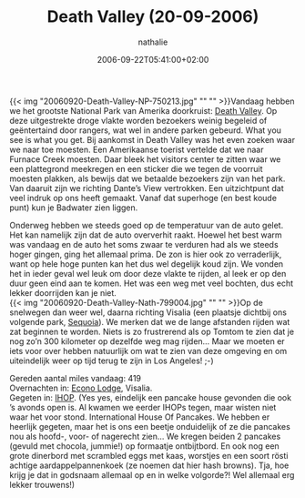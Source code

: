 ﻿---
title: Death Valley (20-09-2006)
author: nathalie
type: post
date: 2006-09-22T05:41:00+02:00
url: /weblog/2006/09/22/death-valley-20-09-2006/
commentFolder: 2006-09-22-death-valley-20-09-2006
categories:
- Vakantie
tags:
- Amerika
- westkust
resources:
- src: 20060920-Death-Valley-NP-750213.jpg
- src: 20060920-Death-Valley-Nath-799004.jpg

---
{{< img "20060920-Death-Valley-NP-750213.jpg" ""  "" >}}Vandaag hebben we het grootste National Park van Amerika doorkruist: [Death Valley](http://www.nps.gov/deva/). Op deze uitgestrekte droge vlakte worden bezoekers weinig begeleid of geëntertaind door rangers, wat wel in andere parken gebeurd. What you see is what you get. Bij aankomst in Death Valley was het even zoeken waar we naar toe moesten. Een Amerikaanse toerist vertelde dat we naar Furnace Creek moesten. Daar bleek het visitors center te zitten waar we een plattegrond meekregen en een sticker die we tegen de voorruit moesten plakken, als bewijs dat we betaalde bezoekers zijn van het park. Van daaruit zijn we richting Dante’s View vertrokken. Een uitzichtpunt dat veel indruk op ons heeft gemaakt. Vanaf dat superhoge (en best koude punt) kun je Badwater zien liggen.  

Onderweg hebben we steeds goed op de temperatuur van de auto gelet. Het kan namelijk zijn dat de auto oververhit raakt. Hoewel het best warm was vandaag en de auto het soms zwaar te verduren had als we steeds hoger gingen, ging het allemaal prima. De zon is hier ook zo verraderlijk, want op hele hoge punten kan het dus wel degelijk koud zijn. We vonden het in ieder geval wel leuk om door deze vlakte te rijden, al leek er op den duur geen eind aan te komen. Het was een weg met veel bochten, dus echt lekker doorrijden kan je niet.  
{{< img "20060920-Death-Valley-Nath-799004.jpg" ""  "" >}}Op de snelwegen dan weer wel, daarna richting Visalia (een plaatsje dichtbij ons volgende park, [Sequoia](http://www.nps.gov/seki/)). We merken dat we de lange afstanden rijden wat zat beginnen te worden. Niets is zo frustrerend als op Tomtom te zien dat je nog zo’n 300 kilometer op dezelfde weg mag rijden… Maar we moeten er iets voor over hebben natuurlijk om wat te zien van deze omgeving en om uiteindelijk weer op tijd terug te zijn in Los Angeles! ;-)  

Gereden aantal miles vandaag: 419  
Overnachten in: [Econo Lodge](http://www.econolodge.com/), Visalia.   
Gegeten in: [IHOP](http://www.ihop.com/). (Yes yes, eindelijk een pancake house gevonden die ook ’s avonds open is. Al kwamen we eerder IHOPs tegen, maar wisten niet waar het voor stond. International House Of Pancakes. We hebben er heerlijk gegeten, maar het is ons een beetje onduidelijk of ze die pancakes nou als hoofd-, voor- of nagerecht zien... We kregen beiden 2 pancakes (gevuld met chocola, jummie!) op formaatje ontbijtbord. En ook nog een grote dinerbord met scrambled eggs met kaas, worstjes en een soort rösti achtige aardappelpannenkoek (ze noemen dat hier hash browns). Tja, hoe krijg je dat in godsnaam allemaal op en in welke volgorde?! Wel allemaal erg lekker trouwens!)
